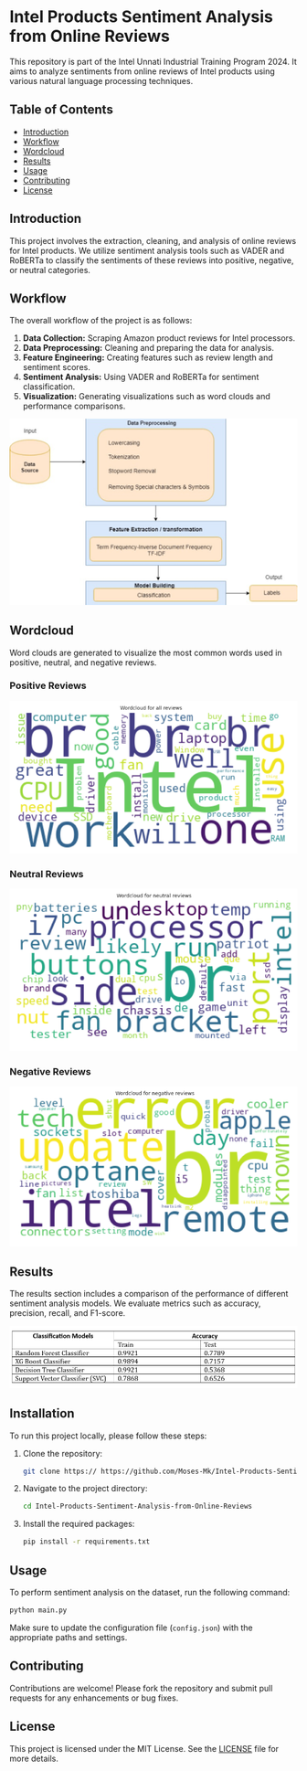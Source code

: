 # Intel Products Sentiment Analysis from Online Reviews

This repository is part of the Intel Unnati Industrial Training Program 2024. It aims to analyze sentiments from online reviews of Intel products using various natural language processing techniques.

## Table of Contents
- [Introduction](#introduction)
- [Workflow](#workflow)
- [Wordcloud](#wordcloud)
- [Results](#results)
- [Usage](#usage)
- [Contributing](#contributing)
- [License](#license)

## Introduction
This project involves the extraction, cleaning, and analysis of online reviews for Intel products. We utilize sentiment analysis tools such as VADER and RoBERTa to classify the sentiments of these reviews into positive, negative, or neutral categories.

## Workflow
The overall workflow of the project is as follows:

1. **Data Collection:** Scraping Amazon product reviews for Intel processors.
2. **Data Preprocessing:** Cleaning and preparing the data for analysis.
3. **Feature Engineering:** Creating features such as review length and sentiment scores.
4. **Sentiment Analysis:** Using VADER and RoBERTa for sentiment classification.
5. **Visualization:** Generating visualizations such as word clouds and performance comparisons.

![Workflow](https://github.com/Moses-Mk/Intel-Products-Sentiment-Analysis-from-Online-Reviews/blob/main/images/Workflow.png)

## Wordcloud
Word clouds are generated to visualize the most common words used in positive, neutral, and negative reviews.

### Positive Reviews
![Positive Wordcloud](https://github.com/Moses-Mk/Intel-Products-Sentiment-Analysis-from-Online-Reviews/blob/main/images/Positive%20Reviews.png)

### Neutral Reviews
![Neutral Wordcloud](https://github.com/Moses-Mk/Intel-Products-Sentiment-Analysis-from-Online-Reviews/blob/main/images/Neutral%20Reviews.png)

### Negative Reviews
![Negative Wordcloud](https://github.com/Moses-Mk/Intel-Products-Sentiment-Analysis-from-Online-Reviews/blob/main/images/Negative%20Reviews.png)


## Results
The results section includes a comparison of the performance of different sentiment analysis models. We evaluate metrics such as accuracy, precision, recall, and F1-score.

![Results](https://github.com/Moses-Mk/Intel-Products-Sentiment-Analysis-from-Online-Reviews/blob/main/images/Training%20Results.png)

## Installation
To run this project locally, please follow these steps:

1. Clone the repository:
    ```bash
    git clone https:// https://github.com/Moses-Mk/Intel-Products-Sentiment-Analysis-from-Online-Reviews.git
    ```
2. Navigate to the project directory:
    ```bash
    cd Intel-Products-Sentiment-Analysis-from-Online-Reviews
    ```
3. Install the required packages:
    ```bash
    pip install -r requirements.txt
    ```

## Usage
To perform sentiment analysis on the dataset, run the following command:
```bash
python main.py
```
Make sure to update the configuration file (`config.json`) with the appropriate paths and settings.

## Contributing
Contributions are welcome! Please fork the repository and submit pull requests for any enhancements or bug fixes.

## License
This project is licensed under the MIT License. See the [LICENSE](LICENSE) file for more details.
